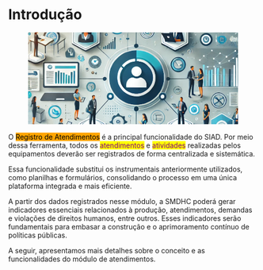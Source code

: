 # Introdução

<figure><img src="../../.gitbook/assets/image (2) (1) (1) (1) (1) (1).png" alt=""><figcaption></figcaption></figure>

O <mark style="background-color:orange;">Registro de Atendimentos</mark> é a principal funcionalidade do SIAD. Por meio dessa ferramenta, todos os <mark style="color:purple;">atendimentos</mark> e <mark style="color:purple;">atividades</mark> realizadas pelos equipamentos deverão ser registrados de forma centralizada e sistemática.

Essa funcionalidade substitui os instrumentais anteriormente utilizados, como planilhas e formulários, consolidando o processo em uma única plataforma integrada e mais eficiente.

A partir dos dados registrados nesse módulo, a SMDHC poderá gerar indicadores essenciais relacionados à produção, atendimentos, demandas e violações de direitos humanos, entre outros. Esses indicadores serão fundamentais para embasar a construção e o aprimoramento contínuo de políticas públicas.

A seguir, apresentamos mais detalhes sobre o conceito e as funcionalidades do módulo de atendimentos.
